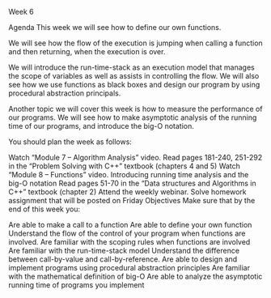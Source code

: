 Week 6

Agenda
This week we will see how to define our own functions.

We will see how the flow of the execution is jumping when calling a function and then returning, when the execution is over.

We will introduce the run-time-stack as an execution model that manages the scope of variables as well as assists in controlling the flow.
We will also see how we use functions as black boxes and design our program by using procedural abstraction principals.

Another topic we will cover this week is how to measure the performance of our programs. We will see how to make asymptotic analysis of the running time of our programs, and introduce the big-O notation.

You should plan the week as follows:

Watch “Module 7 – Algorithm Analysis” video. 
Read pages 181-240, 251-292 in the “Problem Solving with C++” textbook (chapters 4 and 5)
Watch “Module 8 – Functions” video. Introducing running time analysis and the big-O notation
Read pages 51-70 in the “Data structures and Algorithms in C++” textbook (chapter 2)
Attend the weekly webinar.
Solve homework assignment that will be posted on Friday 
Objectives
Make sure that by the end of this week you:

Are able to make a call to a function
Are able to define your own function
Understand the flow of the control of your program when functions are involved.
Are familiar with the scoping rules when functions are involved
Are familiar with the run-time-stack model
Understand the difference between call-by-value and call-by-reference.
Are able to design and implement programs using procedural abstraction principles 
Are familiar with the mathematical definition of big-O
Are able to analyze the asymptotic running time of programs you implement